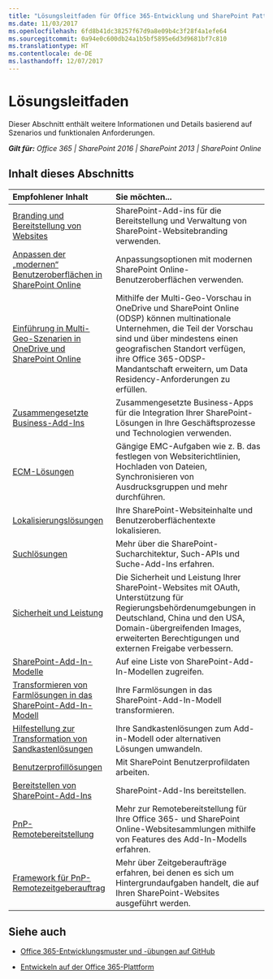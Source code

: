 ```yaml
---
title: "Lösungsleitfaden für Office 365-Entwicklung und SharePoint Patterns and Practices"
ms.date: 11/03/2017
ms.openlocfilehash: 6fd8b41dc38257f67d9a8e09b4c3f28f4a1efe64
ms.sourcegitcommit: 0a94e0c600db24a1b5bf5895e6d3d9681bf7c810
ms.translationtype: HT
ms.contentlocale: de-DE
ms.lasthandoff: 12/07/2017
---
```

# <a name="solution-guidance"></a>Lösungsleitfaden

Dieser Abschnitt enthält weitere Informationen und Details basierend auf Szenarios und funktionalen Anforderungen. 

_**Gilt für:** Office 365 | SharePoint 2016 | SharePoint 2013 | SharePoint Online_

## <a name="in-this-section"></a>Inhalt dieses Abschnitts

|**Empfohlener Inhalt**|**Sie möchten...**|
|:-----|:-----|
|[Branding und Bereitstellung von Websites](Branding-and-site-provisioning-solutions-for-SharePoint.md)|SharePoint-Add-ins für die Bereitstellung und Verwaltung von SharePoint-Websitebranding verwenden.|
|[Anpassen der „modernen“ Benutzeroberflächen in SharePoint Online](modern-experience-customizations.md)|Anpassungsoptionen mit modernen SharePoint Online-Benutzeroberflächen verwenden.|
|[Einführung in Multi-Geo-Szenarien in OneDrive und SharePoint Online](multigeo-introduction.md)|Mithilfe der Multi-Geo-Vorschau in OneDrive und SharePoint Online (ODSP) können multinationale Unternehmen, die Teil der Vorschau sind und über mindestens einen geografischen Standort verfügen, ihre Office 365-ODSP-Mandantschaft erweitern, um Data Residency-Anforderungen zu erfüllen.|
|[Zusammengesetzte Business-Add-Ins](Composite-buisness-apps-for-SharePoint.md)|Zusammengesetzte Business-Apps für die Integration Ihrer SharePoint-Lösungen in Ihre Geschäftsprozesse und Technologien verwenden. |
|[ECM-Lösungen](Enterprise-Content-Management-solutions-for-SharePoint-2013-and-SharePoint-Online.md)|Gängige EMC-Aufgaben wie z. B. das festlegen von Websiterichtlinien, Hochladen von Dateien, Synchronisieren von Ausdrucksgruppen und mehr durchführen.|
|[Lokalisierungslösungen](localization-solutions-for-sharepoint-2013-and-sharepoint-online.md)|Ihre SharePoint-Websiteinhalte und Benutzeroberflächentexte lokalisieren.|
|[Suchlösungen](search-solutions-in-sharepoint-2013-and-sharepoint-online.md)|Mehr über die SharePoint-Sucharchitektur, Such-APIs und Suche-Add-Ins erfahren.|
|[Sicherheit und Leistung](security-and-performance.md)|Die Sicherheit und Leistung Ihrer SharePoint-Websites mit OAuth, Unterstützung für Regierungsbehördenumgebungen in Deutschland, China und den USA, Domain-übergreifenden Images, erweiterten Berechtigungen und externen Freigabe verbessern.|
|[SharePoint-Add-In-Modelle](sharepoint-add-in-recipes.md)|Auf eine Liste von SharePoint-Add-In-Modellen zugreifen.|
|[Transformieren von Farmlösungen in das SharePoint-Add-In-Modell](Transform-farm-solutions-to-the-SharePoint-app-model.md)|Ihre Farmlösungen in das SharePoint-Add-In-Modell transformieren.|
|[Hilfestellung zur Transformation von Sandkastenlösungen](sandbox-solution-transformation-guidance.md)|Ihre Sandkastenlösungen zum Add-in-Modell oder alternativen Lösungen umwandeln.|
|[Benutzerprofillösungen](user-profile-solutions-for-sharepoint.md)|Mit SharePoint Benutzerprofildaten arbeiten.|
|[Bereitstellen von SharePoint-Add-Ins](deploying-your-sharepoint-add-ins.md)|SharePoint-Add-Ins bereitstellen.|
|[PnP-Remotebereitstellung](pnp-remote-provisioning.md)|Mehr zur Remotebereitstellung für Ihre Office 365- und SharePoint Online-Websitesammlungen mithilfe von Features des Add-In-Modells erfahren.|
|[Framework für PnP-Remotezeitgeberauftrag](pnp-remote-timer-job-framework.md)|Mehr über Zeitgeberaufträge erfahren, bei denen es sich um Hintergrundaufgaben handelt, die auf Ihren SharePoint-Websites ausgeführt werden.|


## <a name="see-also"></a>Siehe auch
<a name="bk_addresources"> </a>

-  [Office 365-Entwicklungsmuster und -übungen auf GitHub]((https://github.com/SharePoint/PnP))
    
-  [Entwickeln auf der Office 365-Plattform]((http://msdn.microsoft.com/de-DE/office/office365/howto/platform-development-overview))
